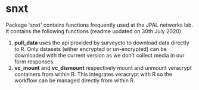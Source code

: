 # snxt
Package 'snxt' contains functions frequently used at the JPAL networks lab. It contains the following functions (readme updated on 30th July 2020)

1. **pull_data** uses the api provided by surveycto to download data directly to R. Only datasets (either encrypted or un-encrypted) can be downloaded with the current version as we don't collect media in our form responses.
2. **vc_mount** and **vc_dismount** respectively mount and unmount veracrypt containers from within R. This integrates veracrypt with R so the workflow can be managed directly from within R.
